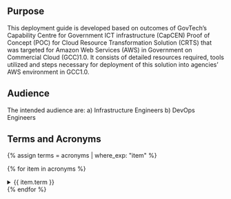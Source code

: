 ## Purpose

This deployment guide is developed based on outcomes of GovTech’s Capability Centre for Government ICT infrastructure (CapCEN) Proof of Concept (POC) for Cloud Resource Transformation Solution (CRTS) that was targeted for Amazon Web Services (AWS) in Government on Commercial  Cloud (GCC)1.0. It consists of detailed resources required, tools utilized and steps necessary for deployment of this solution into agencies’ AWS environment in GCC1.0.

## Audience

The intended audience are: 
a) Infrastructure Engineers
b) DevOps Engineers


## Terms and Acronyms

{% assign terms = acronyms | where_exp: "item" %}

{% for item in acronyms %}
 <details>
  <summary>{{ item.term }}</summary>
   <p>{{ item.acronym1 }}</p>
   
   {% if item.acronym2 == nil %}
     <p>{{ item.acronym2 }}</p>
   {% endif %}

   {% if item.acronym3 == nil %}
     <p>{{ item.acronym3 }}</p>
   {% endif %}
   
 </details>
{% endfor %}